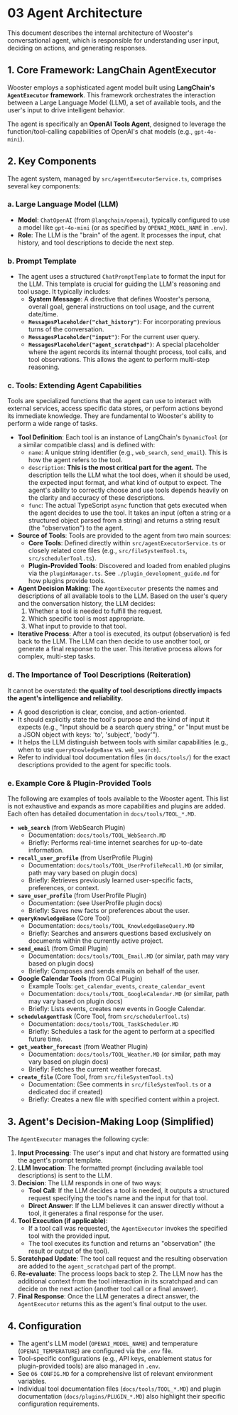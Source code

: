 # 03 Agent Architecture

This document describes the internal architecture of Wooster's conversational agent, which is responsible for understanding user input, deciding on actions, and generating responses.

## 1. Core Framework: LangChain AgentExecutor

Wooster employs a sophisticated agent model built using **LangChain's `AgentExecutor` framework**. This framework orchestrates the interaction between a Large Language Model (LLM), a set of available tools, and the user's input to drive intelligent behavior.

The agent is specifically an **OpenAI Tools Agent**, designed to leverage the function/tool-calling capabilities of OpenAI's chat models (e.g., `gpt-4o-mini`).

## 2. Key Components

The agent system, managed by `src/agentExecutorService.ts`, comprises several key components:

### a. Large Language Model (LLM)
- **Model**: `ChatOpenAI` (from `@langchain/openai`), typically configured to use a model like `gpt-4o-mini` (or as specified by `OPENAI_MODEL_NAME` in `.env`).
- **Role**: The LLM is the "brain" of the agent. It processes the input, chat history, and tool descriptions to decide the next step.

### b. Prompt Template
- The agent uses a structured `ChatPromptTemplate` to format the input for the LLM. This template is crucial for guiding the LLM's reasoning and tool usage. It typically includes:
    - **System Message**: A directive that defines Wooster's persona, overall goal, general instructions on tool usage, and the current date/time.
    - **`MessagesPlaceholder("chat_history")`**: For incorporating previous turns of the conversation.
    - **`MessagesPlaceholder("input")`**: For the current user query.
    - **`MessagesPlaceholder("agent_scratchpad")`**: A special placeholder where the agent records its internal thought process, tool calls, and tool observations. This allows the agent to perform multi-step reasoning.

### c. Tools: Extending Agent Capabilities
Tools are specialized functions that the agent can use to interact with external services, access specific data stores, or perform actions beyond its immediate knowledge. They are fundamental to Wooster's ability to perform a wide range of tasks.

- **Tool Definition**: Each tool is an instance of LangChain's `DynamicTool` (or a similar compatible class) and is defined with:
    - `name`: A unique string identifier (e.g., `web_search`, `send_email`). This is how the agent refers to the tool.
    - `description`: **This is the most critical part for the agent.** The description tells the LLM what the tool does, when it should be used, the expected input format, and what kind of output to expect. The agent's ability to correctly choose and use tools depends heavily on the clarity and accuracy of these descriptions.
    - `func`: The actual TypeScript `async` function that gets executed when the agent decides to use the tool. It takes an input (often a string or a structured object parsed from a string) and returns a string result (the "observation") to the agent.
- **Source of Tools**: Tools are provided to the agent from two main sources:
    - **Core Tools**: Defined directly within `src/agentExecutorService.ts` or closely related core files (e.g., `src/fileSystemTool.ts`, `src/schedulerTool.ts`).
    - **Plugin-Provided Tools**: Discovered and loaded from enabled plugins via the `pluginManager.ts`. See `./plugin_development_guide.md` for how plugins provide tools.
- **Agent Decision Making**: The `AgentExecutor` presents the names and descriptions of all available tools to the LLM. Based on the user's query and the conversation history, the LLM decides:
    1.  Whether a tool is needed to fulfill the request.
    2.  Which specific tool is most appropriate.
    3.  What input to provide to that tool.
- **Iterative Process**: After a tool is executed, its output (observation) is fed back to the LLM. The LLM can then decide to use another tool, or generate a final response to the user. This iterative process allows for complex, multi-step tasks.

### d. The Importance of Tool Descriptions (Reiteration)
It cannot be overstated: **the quality of tool descriptions directly impacts the agent's intelligence and reliability.**
- A good description is clear, concise, and action-oriented.
- It should explicitly state the tool's purpose and the kind of input it expects (e.g., "Input should be a search query string," or "Input must be a JSON object with keys: 'to', 'subject', 'body'").
- It helps the LLM distinguish between tools with similar capabilities (e.g., when to use `queryKnowledgeBase` vs. `web_search`).
- Refer to individual tool documentation files (in `docs/tools/`) for the exact descriptions provided to the agent for specific tools.

### e. Example Core & Plugin-Provided Tools
The following are examples of tools available to the Wooster agent. This list is not exhaustive and expands as more capabilities and plugins are added. Each often has detailed documentation in `docs/tools/TOOL_*.MD`.

- **`web_search`** (from WebSearch Plugin)
    - Documentation: `docs/tools/TOOL_WebSearch.MD`
    - Briefly: Performs real-time internet searches for up-to-date information.
- **`recall_user_profile`** (from UserProfile Plugin)
    - Documentation: `docs/tools/TOOL_UserProfileRecall.MD` (or similar, path may vary based on plugin docs)
    - Briefly: Retrieves previously learned user-specific facts, preferences, or context.
- **`save_user_profile`** (from UserProfile Plugin)
    - Documentation: (see UserProfile plugin docs)
    - Briefly: Saves new facts or preferences about the user.
- **`queryKnowledgeBase`** (Core Tool)
    - Documentation: `docs/tools/TOOL_KnowledgeBaseQuery.MD`
    - Briefly: Searches and answers questions based exclusively on documents within the currently active project.
- **`send_email`** (from Gmail Plugin)
    - Documentation: `docs/tools/TOOL_Email.MD` (or similar, path may vary based on plugin docs)
    - Briefly: Composes and sends emails on behalf of the user.
- **Google Calendar Tools** (from GCal Plugin)
    - Example Tools: `get_calendar_events`, `create_calendar_event`
    - Documentation: `docs/tools/TOOL_GoogleCalendar.MD` (or similar, path may vary based on plugin docs)
    - Briefly: Lists events, creates new events in Google Calendar.
- **`scheduleAgentTask`** (Core Tool, from `src/schedulerTool.ts`)
    - Documentation: `docs/tools/TOOL_TaskScheduler.MD`
    - Briefly: Schedules a task for the agent to perform at a specified future time.
- **`get_weather_forecast`** (from Weather Plugin)
    - Documentation: `docs/tools/TOOL_Weather.MD` (or similar, path may vary based on plugin docs)
    - Briefly: Fetches the current weather forecast.
- **`create_file`** (Core Tool, from `src/fileSystemTool.ts`)
    - Documentation: (See comments in `src/fileSystemTool.ts` or a dedicated doc if created)
    - Briefly: Creates a new file with specified content within a project.

## 3. Agent's Decision-Making Loop (Simplified)

The `AgentExecutor` manages the following cycle:

1.  **Input Processing**: The user's input and chat history are formatted using the agent's prompt template.
2.  **LLM Invocation**: The formatted prompt (including available tool descriptions) is sent to the LLM.
3.  **Decision**: The LLM responds in one of two ways:
    *   **Tool Call**: If the LLM decides a tool is needed, it outputs a structured request specifying the tool's name and the input for that tool.
    *   **Direct Answer**: If the LLM believes it can answer directly without a tool, it generates a final response for the user.
4.  **Tool Execution (if applicable)**:
    *   If a tool call was requested, the `AgentExecutor` invokes the specified tool with the provided input.
    *   The tool executes its function and returns an "observation" (the result or output of the tool).
5.  **Scratchpad Update**: The tool call request and the resulting observation are added to the `agent_scratchpad` part of the prompt.
6.  **Re-evaluate**: The process loops back to step 2. The LLM now has the additional context from the tool interaction in its scratchpad and can decide on the next action (another tool call or a final answer).
7.  **Final Response**: Once the LLM generates a direct answer, the `AgentExecutor` returns this as the agent's final output to the user.

## 4. Configuration

- The agent's LLM model (`OPENAI_MODEL_NAME`) and temperature (`OPENAI_TEMPERATURE`) are configured via the `.env` file.
- Tool-specific configurations (e.g., API keys, enablement status for plugin-provided tools) are also managed in `.env`.
- See `06 CONFIG.MD` for a comprehensive list of relevant environment variables.
- Individual tool documentation files (`docs/tools/TOOL_*.MD`) and plugin documentation (`docs/plugins/PLUGIN_*.MD`) also highlight their specific configuration requirements. 